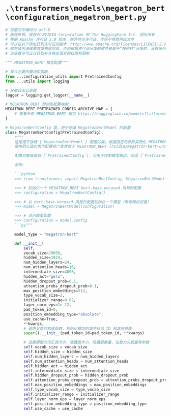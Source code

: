 # `.\transformers\models\megatron_bert\configuration_megatron_bert.py`

```py
# 设置文件编码为 utf-8
# 版权声明，版权归 NVIDIA Corporation 和 The HuggingFace Inc. 团队所有
# 根据 Apache 许可证 2.0 版本，除非符合许可证，否则不得使用此文件
# 可以在以下网址获取许可证的副本：http://www.apache.org/licenses/LICENSE-2.0
# 除非适用法律要求或书面同意，否则根据许可证分发的软件是基于“按原样”分发的，没有任何明示或暗示的保证或条件
# 请查看许可证以获取有关特定语言的权限和限制

""" MEGATRON_BERT 模型配置"""

# 导入必要的模块和函数
from ...configuration_utils import PretrainedConfig
from ...utils import logging

# 获取日志记录器
logger = logging.get_logger(__name__)

# MEGATRON_BERT 预训练配置映射
MEGATRON_BERT_PRETRAINED_CONFIG_ARCHIVE_MAP = {
    # 查看所有 MEGATRON_BERT 模型 https://huggingface.co/models?filter=bert
}

# MegatronBertConfig 类，用于存储 MegatronBertModel 的配置
class MegatronBertConfig(PretrainedConfig):
    r"""
    这是用于存储 [`MegatronBertModel`] 配置的类。根据指定的参数实例化 MEGATRON_BERT 模型，定义模型架构。
    使用默认值实例化配置将产生类似于 MEGATRON_BERT [nvidia/megatron-bert-uncased-345m](https://huggingface.co/nvidia/megatron-bert-uncased-345m) 架构的配置。

    配置对象继承自 [`PretrainedConfig`]，可用于控制模型输出。阅读 [`PretrainedConfig`] 的文档以获取更多信息。

    示例:

    ```python
    >>> from transformers import MegatronBertConfig, MegatronBertModel

    >>> # 初始化一个 MEGATRON_BERT bert-base-uncased 风格的配置
    >>> configuration = MegatronBertConfig()

    >>> # 从 bert-base-uncased 风格的配置初始化一个模型（带有随机权重）
    >>> model = MegatronBertModel(configuration)

    >>> # 访问模型配置
    >>> configuration = model.config
    ```py"""

    model_type = "megatron-bert"

    def __init__(
        self,
        vocab_size=29056,
        hidden_size=1024,
        num_hidden_layers=24,
        num_attention_heads=16,
        intermediate_size=4096,
        hidden_act="gelu",
        hidden_dropout_prob=0.1,
        attention_probs_dropout_prob=0.1,
        max_position_embeddings=512,
        type_vocab_size=2,
        initializer_range=0.02,
        layer_norm_eps=1e-12,
        pad_token_id=0,
        position_embedding_type="absolute",
        use_cache=True,
        **kwargs,
        # 调用父类的构造函数，初始化模型的填充标记 ID 和其他参数
        super().__init__(pad_token_id=pad_token_id, **kwargs)

        # 设置模型的词汇表大小、隐藏层大小、隐藏层数量、注意力头数量等参数
        self.vocab_size = vocab_size
        self.hidden_size = hidden_size
        self.num_hidden_layers = num_hidden_layers
        self.num_attention_heads = num_attention_heads
        self.hidden_act = hidden_act
        self.intermediate_size = intermediate_size
        self.hidden_dropout_prob = hidden_dropout_prob
        self.attention_probs_dropout_prob = attention_probs_dropout_prob
        self.max_position_embeddings = max_position_embeddings
        self.type_vocab_size = type_vocab_size
        self.initializer_range = initializer_range
        self.layer_norm_eps = layer_norm_eps
        self.position_embedding_type = position_embedding_type
        self.use_cache = use_cache
```